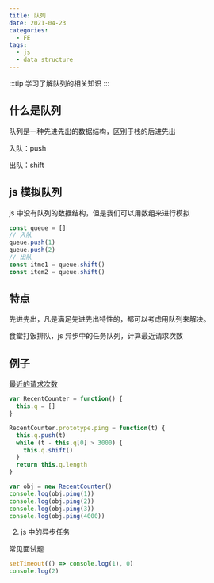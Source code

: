 ```yaml
---
title: 队列
date: 2021-04-23
categories:
  - FE
tags:
  - js
  - data structure
---
```


:::tip
学习了解队列的相关知识
:::

<!-- more -->

## 什么是队列

队列是一种先进先出的数据结构，区别于栈的后进先出

入队：push

出队：shift

## js 模拟队列

js 中没有队列的数据结构，但是我们可以用数组来进行模拟

```js
const queue = []
// 入队
queue.push(1)
queue.push(2)
// 出队
const itme1 = queue.shift()
const item2 = queue.shift()
```

## 特点

先进先出，凡是满足先进先出特性的，都可以考虑用队列来解决。

食堂打饭排队，js 异步中的任务队列，计算最近请求次数

## 例子

[最近的请求次数](https://leetcode-cn.com/problems/number-of-recent-calls/)

```js
var RecentCounter = function() {
  this.q = []
}

RecentCounter.prototype.ping = function(t) {
  this.q.push(t)
  while (t - this.q[0] > 3000) {
    this.q.shift()
  }
  return this.q.length
}

var obj = new RecentCounter()
console.log(obj.ping(1))
console.log(obj.ping(2))
console.log(obj.ping(3))
console.log(obj.ping(4000))
```

2. js 中的异步任务

常见面试题

```js
setTimeout(() => console.log(1), 0)
console.log(2)
```
